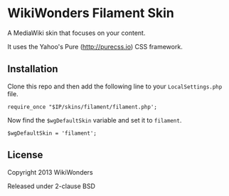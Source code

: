 # WikiWonders Filament Skin

A MediaWiki skin that focuses on your content.

It uses the Yahoo's Pure (http://purecss.io) CSS framework.

## Installation

Clone this repo and then add the following line to your `LocalSettings.php` file.

    require_once "$IP/skins/filament/filament.php';

Now find the `$wgDefaultSkin` variable and set it to `filament`.

    $wgDefaultSkin = 'filament';

## License

Copyright 2013 WikiWonders

Released under 2-clause BSD
